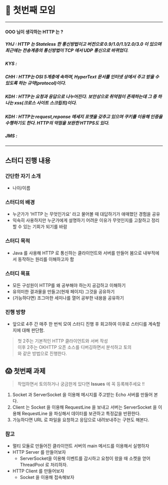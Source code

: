 # :checkered_flag: 첫번째 모임

<hr>

#### OOO 님이 생각하는 HTTP 는 ?

##### YHJ : HTTP 는 Stateless 한 통신방법이고 버전으로 0.9/1.0/1.1/2.0/3.0 이 있으며 최근에는 전송계층의 통신방법이 TCP 에서 UDP 통신으로 바뀌었다.
##### KYS : 
##### CHH : HTTP는 OSI 5계층에 속하며, HyperText 문서를 인터넷 상에서 주고 받을 수 있도록 하는 규약(protocol)이다.
##### KDH : HTTP는 요청과 응답으로 나누어진다. 보안상으로 취약점이 존재하는데 그 중 하나는 xss(크로스 사이트 스크립트)이다.
##### KDH : HTTP는 request,reponse 메세지 포맷을 갖추고 있으며 쿠키를 이용해 인증을 수행하기도 한다. HTTP의 약점을 보완한 HTTPS도 있다. 
##### JMS : 

<hr>

## 스터디 진행 내용

### 간단한 자기 소개 

- 나이/이름

### 스터디의 배경

- 누군가가 'HTTP 는 무엇인가요' 라고 물어볼 때 대답하기가 애매했던 경험을 공유
- 익숙히 사용하지만 누군가에게 설명하기 어려운 이유가 무엇인지를 고찰하고 정리할 수 있는 기회가 되기를 바람
  
### 스터디 목적

- Java 를 사용해 HTTP 로 통신하는 클라이언트와 서버를 만들어 봄으로 내부적에서 동작하는 원리를 이해하고자 함

### 스터디 목표

- 모든 구성원이 HTTP를 왜 공부해야 하는지 공감하고 이해하기
- 유의미한 결과물을 만들고(현재 페이지) 그것을 공유하기
- (가능하다면) 조그마한 세미나를 열어 공부한 내용을 공유하기

### 진행 방향

- 앞으로 4주 간 매주 한 번씩 모여 스터디 진행 후 회고하여 이후로 스터디를 계속할지에 대해 판단함.

> 첫 2주는 기본적인 HTTP 클라이언트와 서버 작성<br>
> 이후 2주는 OKHTTP 오픈 소스를 디버깅하면서 분석하고 토의<br>
> 와 같은 방법으로 진행한다.

## :scream: 첫번째 과제

> 작업하면서 토의하거나 궁금한게 있다면 **Issues** 에 꼭 등록해주세요 !!

1. Socket 과 ServerSocket 을 이용해 메시지를 주고받는 Echo 서버를 만들어 본다.
2. Client 는 Socket 을 이용해 RequestLine 을 보내고 서버는 ServerSocket 을 이용해 RequestLine 을 파싱해서 데이터를 보관하고 특정값을 반환한다.
3. 가능하다면 URL 로 파일을 요청하고 응답으로 내려보내주는 구현도 해본다.

### 참고
- 멀티 모듈로 만들어진 클라이언트 서버의 main 메서드를 이용해서 실행하자
- HTTP Server 를 만들어보자
  - ServerSocket을 이용해 이벤트를 감시하고 요청이 왔을 때 소켓을 얻어 ThreadPool 로 처리하자.
- HTTP Client 를 만들어보자
  - Socket 을 이용해 접속해보자
